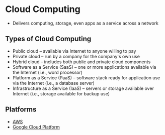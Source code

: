 # Cloud Computing

- Delivers computing, storage, even apps as a service across a network

## Types of Cloud Computing

- Public cloud – available via Internet to anyone willing to pay
- Private cloud – run by a company for the company's own use
- Hybrid cloud – includes both public and private cloud components
- Software as a Service (SaaS) – one or more applications available via the Internet (i.e., word processor)
- Platform as a Service (PaaS) – software stack ready for application use via the Internet (i.e., a database server)
- Infrastructure as a Service (IaaS) – servers or storage available over Internet (i.e., storage available for backup use)

## Platforms

- [AWS](aws.md)
- [Google Cloud Platform](google-cloud-platform.md)
